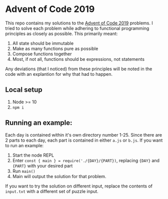 # Advent of Code 2019

This repo contains my solutions to the [Advent of Code 2019](https://adventofcode.com/2019) problems. I tried to solve each problem while adhering to functional programming principles as closely as possible. This primarily meant:

1. All state should be immutable
2. Make as many functions pure as possible
3. Compose functions together
4. Most, if not all, functions should be expressions, not statements

Any deviations (that I noticed) from these principles will be noted in the code with an explantion for why that had to happen.

## Local setup

1. Node >= 10
2. `npm i`

## Running an example:

Each day is contained within it's own directory number 1-25. Since there are 2 parts to each day, each part is contained in either `a.js` or `b.js`. If you want to run an example:

1. Start the node REPL
2. Enter `const { main } = require('./{DAY}/{PART})`, replacing `{DAY}` and `{PART}` with your desired part
3. Run `main()`
4. Main will output the solution for that problem.

If you want to try the solution on different input, replace the contents of `input.txt` with a different set of puzzle input.
